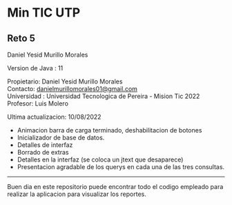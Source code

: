 # Min TIC UTP  
## Reto 5
Daniel Yesid Murillo Morales

Version de Java : 11  

Propietario: Daniel Yesid Murillo Morales  
Contacto: danielmurillomorales01@gmail.com  
Universidad : Universidad Tecnologica de Pereira - Mision Tic 2022  
Profesor: Luis Molero

Ultima actualizacion: 10/08/2022
- Animacion barra de carga terminado, deshabilitacion de botones
- Inicializador de base de datos.
- Detalles de interfaz
- Borrado de extras
- Detalles en la interfaz (se coloca un jtext que desaparece)
- Presentacion agradable de los querys en cada una de las tres consultas.
***
Buen dia en este repositorio puede encontrar todo el codigo empleado para realizar la aplicacion para visualizar los reportes.

